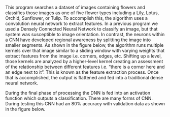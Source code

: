 This program searches a dataset of images containing flowers and classifies those images as one of five flower types including a Lily, Lotus, Orchid, Sunflower, or Tulip. To accomplish this, the algorithm uses a convolution neural network to extract features. In a previous program we used a Densely Connected Neural Network to classify an image, but that system was susceptible to image orientation. In contrast, the neurons within a CNN have developed regional awareness by splitting the image into smaller segments. As shown in the figure below, the algorithm runs multiple kernels over that image similar to a sliding window with varying weights that extract features from the image i.e. corners, edges, etc. Shifting up a level, those kernels are analyzed by a higher-level kernel creating an assessment of the relationship between different features i.e. “there is a corner here and an edge next to it”. This is known as the feature extraction process. Once that is accomplished, the output is flattened and fed into a traditional dense neural network. 
 
During the final phase of processing the DNN is fed into an activation function which outputs a classification. There are many forms of CNN. During testing this CNN had an 80% accuracy with validation data as shown in the figure below.
 

